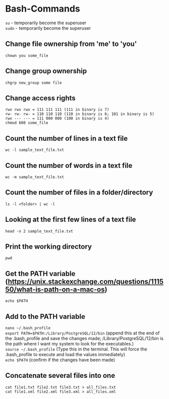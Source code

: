 # Bash-Commands
``su`` - temporarily become the superuser
</br>
``sudo`` - temporarily become the superuser
</br>
## Change file ownership from 'me' to 'you' 
``chown you some_file``
</br>
## Change group ownership
``chgrp new_group some file``
</br>
## Change access rights
``rwx rwx rwx = 111 111 111 (111 in binary is 7)``
</br>
``rw- rw- rw- = 110 110 110 (110 in binary is 6; 101 in binary is 5)``
</br>
``rwx --- --- = 111 000 000 (100 in binary is 4)``
</br>
``chmod 600 some_file``
</br>
## Count the number of lines in a text file
``wc -l sample_text_file.txt``
</br>
## Count the number of words in a text file
``wc -m sample_text_file.txt``
</br>
## Count the number of files in a folder/directory
``ls -l <folder> | wc -l``
 </br>
 ## Looking at the first few lines of a text file
 ``head -n 2 sample_text_file.txt``
 </br>
 ## Print the working directory 
 ``pwd``
 </br>
 ## Get the PATH variable (https://unix.stackexchange.com/questions/111550/what-is-path-on-a-mac-os)
 ``echo $PATH``
 </br>
 ## Add to the PATH variable 
 ``nano ~/.bash_profile``
 </br>
 ``export PATH=$PATH:/Library/PostgreSQL/12/bin`` (append this at the end of the .bash_profile and save the changes made; /Library/PostgreSQL/12/bin is the path where I want my system to look for the executables.)
 </br>
 ``source ~/.bash_profile`` (Type this in the terminal. This will force the .bash_profile to execute and load the values immediately)
 </br>
 ``echo $PATH`` (confirm if the changes have been made)
 ## Concatenate several files into one
 `cat file1.txt file2.txt file3.txt > all_files.txt`
 <br>
 `cat file1.xml file2.xml file3.xml > all_files.xml`
 <br>
 

